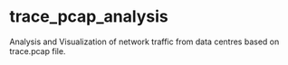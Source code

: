 # trace_pcap_analysis
Analysis and Visualization of network traffic from data centres based on trace.pcap file.
